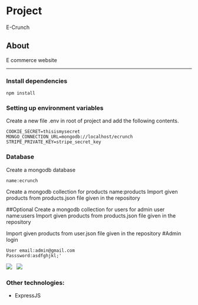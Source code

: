 # Project
E-Crunch
## About
E commerce website
<hr>

### Install dependencies

```
npm install
```
### Setting up environment variables

Create a new file .env in root of project and add the following contents.

```
COOKIE_SECRET=thisismysecret
MONGO_CONNECTION_URL=mongodb://localhost/ecrunch
STRIPE_PRIVATE_KEY=stripe_secret_key
```

### Database

Create a mongodb database 
```
name:ecrunch
```

Create a mongodb collection for products
name:products
Import given products from products.json file given in the repository


##Optional
Create a mongodb collection for users for admin user
name:users
Import given products from products.json file given in the repository

Import given products from user.json file given in the repository
#Admin login
``` 
User email:admin@gmail.com
Passsword:asdfghjkl;'
```


<img  src="https://img.icons8.com/color/48/000000/nodejs.png"/>  &nbsp;  <img  src="https://img.icons8.com/fluent/48/000000/mongodb-logo.png"/>  &nbsp;

### Other technologies:
- ExpressJS
